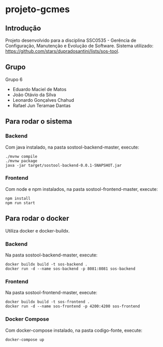 # projeto-gcmes

## Introdução
Projeto desenvolvido para a disciplina SSC0535 - Gerência de Configuração, Manutenção e Evolução de Software.
Sistema utilizado: https://github.com/stars/dupradosantini/lists/sos-tool.

## Grupo

Grupo 6

- Eduardo Maciel de Matos
- João Otávio da Silva
- Leonardo Gonçalves Chahud
- Rafael Jun Teramae Dantas

## Para rodar o sistema
### Backend
Com java instalado, na pasta sostool-backend-master, execute:
```
./mvnw compile
./mvnw package
java -jar target/sostool-backend-0.0.1-SNAPSHOT.jar
```

### Frontend
Com node e npm instalados, na pasta sostool-frontend-master, execute:
```
npm install
npm run start
```
## Para rodar o docker
Utiliza docker e docker-buildx.
### Backend
Na pasta sostool-backend-master, execute:

```
docker buildx build -t sos-backend .
docker run -d --name sos-backend -p 8081:8081 sos-backend
```

### Frontend
Na pasta sostool-frontend-master, execute:
```
docker buildx build -t sos-frontend .
docker run -d --name sos-frontend -p 4200:4200 sos-frontend
```
### Docker Compose
Com docker-compose instalado, na pasta codigo-fonte, execute:
```
docker-compose up
```
